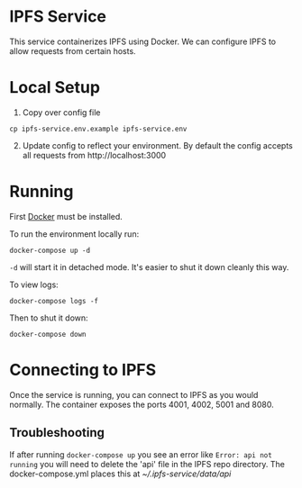 # IPFS Service

This service containerizes IPFS using Docker.  We can configure IPFS to allow requests from certain hosts.

# Local Setup

1. Copy over config file

```
cp ipfs-service.env.example ipfs-service.env
```

2. Update config to reflect your environment.  By default the config accepts all requests from http://localhost:3000

# Running

First [Docker](https://www.docker.com/) must be installed.

To run the environment locally run:

```
docker-compose up -d
```

`-d` will start it in detached mode.  It's easier to shut it down cleanly this way.

To view logs:

```
docker-compose logs -f
```

Then to shut it down:

```
docker-compose down
```

# Connecting to IPFS

Once the service is running, you can connect to IPFS as you would normally.  The container exposes the ports 4001, 4002, 5001 and 8080.

## Troubleshooting

If after running `docker-compose up` you see an error like `Error: api not running` you will need to delete
the 'api' file in the IPFS repo directory.  The docker-compose.yml places this at *~/.ipfs-service/data/api*
